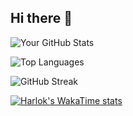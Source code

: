 ## Hi there 👋
![Your GitHub Stats](https://github-readme-stats.vercel.app/api?username=alifa-ara-heya)

![Top Languages](https://github-readme-stats.vercel.app/api/top-langs/?username=alifa-ara-heya)

![GitHub Streak](https://streak-stats.demolab.com/?user=alifa-ara-heya)

[![Harlok's WakaTime stats](https://github-readme-stats.vercel.app/api/wakatime?username=alifa_ara)](https://github.com/anuraghazra/github-readme-stats)


<!--
**alifa-ara-heya/alifa-ara-heya** is a ✨ _special_ ✨ repository because its `README.md` (this file) appears on your GitHub profile.

Here are some ideas to get you started:

- 🔭 I’m currently working on ...
- 🌱 I’m currently learning ...
- 👯 I’m looking to collaborate on ...
- 🤔 I’m looking for help with ...
- 💬 Ask me about ...
- 📫 How to reach me: ...
- 😄 Pronouns: ...
- ⚡ Fun fact: ...
-->
